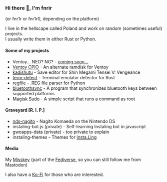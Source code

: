 ### Hi there 👋, I'm fnrir

(or fnr1r or fnr1r0, depending on the platform)

I live in the hellscape called Poland and work on random (sometimes useful) projects.  
I usually write them in either Rust or Python.  

#### Some of my projects

- Ventoy... NEO? NG? - [coming soon...](https://github.com/fnr1r/ventoy-meta)
- [Ventoy CPIO](https://github.com/fnr1r/ventoy-cpio) - An alternate ramdisk for Ventoy
- [kadishutu](https://github.com/fnr1r/kadishutu) - Save editor for Shin Megami Tensei V: Vengeance
- [term-detect](https://gitlab.com/fnrir/term-detect) - Terminal emulator detector for Rust
- [regfile](https://gitlab.com/fnrir/regfile) - .REG file parser for Python
- [bluetoothsync](https://gitlab.com/fnrir/bluetoothsync) - A program that synchronizes bluetooth keys between supported platforms
- [Magisk Sudo](https://gitlab.com/fnrir/magisk-sudo) - A simple script that runs a command as root

#### Graveyard [R. I. P.]

- [nds-nagito](https://github.com/fnr1r/nds-nagito) - Nagito Komaeda on the Nintendo DS
- instaling-bot.js (private) - Self-learning Instaling bot in javascript
- gwoapps-data (private) - too private to explain
- instaling-themes - Themes for [Insta.Ling](https://instaling.pl/)

#### Media

My
<a href="https://booping.synth.download/@fnrir" rel="me">Misskey</a>
(part of the
[Fediverse](https://en.wikipedia.org/wiki/Fediverse),
so you can still follow me from Mastodon)

I also have a [Ko-Fi](https://ko-fi.com/fnrir) for those who are interested.

<!-- ignore this LOL -->
<!--
**fnr1r/fnr1r** is a ✨ _special_ ✨ repository because its `README.md` (this file) appears on your GitHub profile.

Here are some ideas to get you started:

- 🔭 I’m currently working on ...
- 🌱 I’m currently learning ...
- 👯 I’m looking to collaborate on ...
- 🤔 I’m looking for help with ...
- 💬 Ask me about ...
- 📫 How to reach me: ...
- 😄 Pronouns: ...
- ⚡ Fun fact: ...
-->
